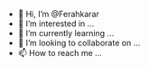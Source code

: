 - 👋 Hi, I’m @Ferahkarar
- 👀 I’m interested in ...
- 🌱 I’m currently learning ...
- 💞️ I’m looking to collaborate on ...
- 📫 How to reach me ...

<!---
Ferahkarar/Ferahkarar is a ✨ special ✨ repository because its `README.md` (this file) appears on your GitHub profile.
You can click the Preview link to take a look at your changes.
--->
